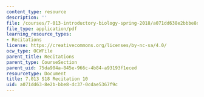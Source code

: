 ```yaml
---
content_type: resource
description: ''
file: /courses/7-013-introductory-biology-spring-2018/a071dd638e2bbbe8dc370cdae5367f9c_MIT7_013s18R10Q.pdf
file_type: application/pdf
learning_resource_types:
- Recitations
license: https://creativecommons.org/licenses/by-nc-sa/4.0/
ocw_type: OCWFile
parent_title: Recitations
parent_type: CourseSection
parent_uid: 75da904a-845e-966c-4b84-a93193f1eced
resourcetype: Document
title: 7.013 S18 Recitation 10
uid: a071dd63-8e2b-bbe8-dc37-0cdae5367f9c
---
```


